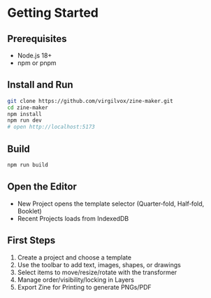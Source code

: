 # Getting Started

## Prerequisites
- Node.js 18+
- npm or pnpm

## Install and Run
```bash
git clone https://github.com/virgilvox/zine-maker.git
cd zine-maker
npm install
npm run dev
# open http://localhost:5173
```

## Build
```bash
npm run build
```

## Open the Editor
- New Project opens the template selector (Quarter‑fold, Half‑fold, Booklet)
- Recent Projects loads from IndexedDB

## First Steps
1) Create a project and choose a template
2) Use the toolbar to add text, images, shapes, or drawings
3) Select items to move/resize/rotate with the transformer
4) Manage order/visibility/locking in Layers
5) Export Zine for Printing to generate PNGs/PDF
